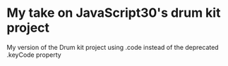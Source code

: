<h1>My take on JavaScript30's drum kit project</h2>

My version of the Drum kit project using .code instead of the deprecated .keyCode property
